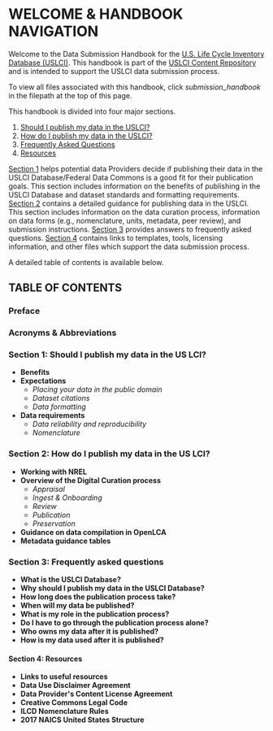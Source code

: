 # WELCOME & HANDBOOK NAVIGATION

Welcome to the Data Submission Handbook for the [U.S. Life Cycle Inventory Database (USLCI)][uslci].  This handbook is part of the [USLCI Content Repository](../../README.md) and is intended to support the USLCI data submission process.

To view all files associated with this handbook, click _submission_handbook_ in the filepath at the top of this page.

This handbook is divided into four major sections.  
1. [Should I publish my data in the USLCI?](./01-should-i-publish-in-the-uslci.md)
1. [How do I publish my data in the USLCI?](./02-how-to-publish-in-the-uslci.md)
1. [Frequently Asked Questions](./03-frequently-asked-questions.md)
1. [Resources](./04-resources/resources.md)

[Section 1](./01-should-i-publish-in-the-uslci.md) helps potential data Providers decide if publishing their data in the USLCI Database/Federal Data Commons is a good fit for their publication goals. This section includes information on the benefits of publishing in the USLCI Database and dataset standards and formatting requirements.  [Section 2](./02-how-to-publish-in-the-uslci.md) contains a detailed guidance for publishing data in the USLCI. This section includes information on the data curation process, information on data forms (e.g., nomenclature, units, metadata, peer review), and submission instructions.  [Section 3](./03-frequently-asked-questions.md) provides answers to frequently asked questions.  [Section 4](./04-resources/04-resources.md) contains links to templates, tools, licensing information, and other files which support the data submission process.  

A detailed table of contents is available below.

[uslci]: https://uslci.lcacommons.gov/uslci/search   

## TABLE OF CONTENTS


### Preface
### Acronyms & Abbreviations
### Section 1: Should I publish my data in the US LCI?
  * **Benefits**
  * **Expectations**
    * _Placing your data in the public domain_
    * _Dataset citations_
    * _Data formatting_
  * **Data requirements**
    * _Data reliability and reproducibility_
    * _Nomenclature_
### Section 2: How do I publish my data in the US LCI?
  * **Working with NREL**
  * **Overview of the Digital Curation process**
    * _Appraisal_
    * _Ingest & Onboarding_
    * _Review_
    * _Publication_
    * _Preservation_
  * **Guidance on data compilation in OpenLCA**
  * **Metadata guidance tables**
### Section 3: Frequently asked questions
  * **What is the USLCI Database?**
  * **Why should I publish my data in the USLCI Database?**
  * **How long does the publication process take?**
  * **When will my data be published?**
  * **What is my role in the publication process?**
  * **Do I have to go through the publication process alone?**
  * **Who owns my data after it is published?**
  * **How is my data used after it is published?**
#### Section 4: Resources
  * **Links to useful resources**
  * **Data Use Disclaimer Agreement**
  * **Data Provider's Content License Agreement**
  * **Creative Commons Legal Code**
  * **ILCD Nomenclature Rules**
  * **2017 NAICS United States Structure**
    

